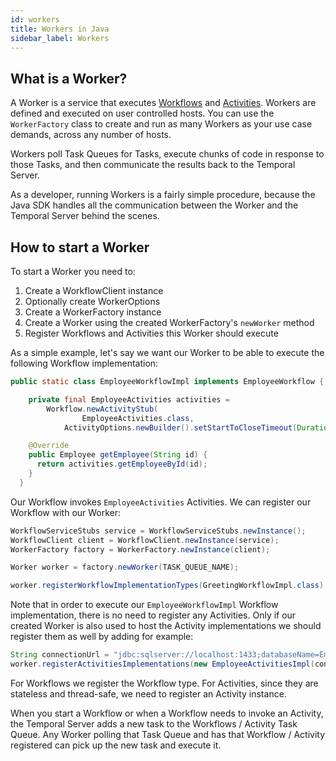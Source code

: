```yaml
---
id: workers
title: Workers in Java
sidebar_label: Workers
---
```


## What is a Worker?

A Worker is a service that executes [Workflows](/docs/java/workflows) and [Activities](/docs/java/activities).
Workers are defined and executed on user controlled hosts.
You can use the `WorkerFactory` class to create and run as many Workers as your use case demands, across any number of hosts.

Workers poll Task Queues for Tasks, execute chunks of code in response to those Tasks, and then communicate the results back to the Temporal Server.

As a developer, running Workers is a fairly simple procedure,
because the Java SDK handles all the communication between the Worker and the Temporal Server behind the scenes.

## How to start a Worker

To start a Worker you need to:

1. Create a WorkflowClient instance
2. Optionally create WorkerOptions
3. Create a WorkerFactory instance
4. Create a Worker using the created WorkerFactory's `newWorker` method
5. Register Workflows and Activities this Worker should execute

As a simple example, let's say we want our Worker to be able to execute the following Workflow implementation:

```java
public static class EmployeeWorkflowImpl implements EmployeeWorkflow {

    private final EmployeeActivities activities =
        Workflow.newActivityStub(
                EmployeeActivities.class,
            ActivityOptions.newBuilder().setStartToCloseTimeout(Duration.ofSeconds(2)).build());

    @Override
    public Employee getEmployee(String id) {
      return activities.getEmployeeById(id);
    }
  }
```

Our Workflow invokes `EmployeeActivities` Activities. We can register our Workflow with our Worker:

```java
WorkflowServiceStubs service = WorkflowServiceStubs.newInstance();
WorkflowClient client = WorkflowClient.newInstance(service);
WorkerFactory factory = WorkerFactory.newInstance(client);

Worker worker = factory.newWorker(TASK_QUEUE_NAME);

worker.registerWorkflowImplementationTypes(GreetingWorkflowImpl.class);
```

Note that in order to execute our `EmployeeWorkflowImpl` Workflow implementation, there is no need to register any Activities.
Only if our created Worker is also used to host the Activity implementations we should register them as well by adding for example:

```java
String connectionUrl = "jdbc:sqlserver://localhost:1433;databaseName=EmployeesDb;user=user;password=pass";
worker.registerActivitiesImplementations(new EmployeeActivitiesImpl(connectionUrl));
```

For Workflows we register the Workflow type.
For Activities, since they are stateless and thread-safe, we need
to register an Activity instance.

When you start a Workflow or when a Workflow needs to invoke an Activity, the Temporal Server adds
a new task to the Workflows / Activity Task Queue. Any Worker polling that Task Queue and has that Workflow / Activity
registered can pick up the new task and execute it.
